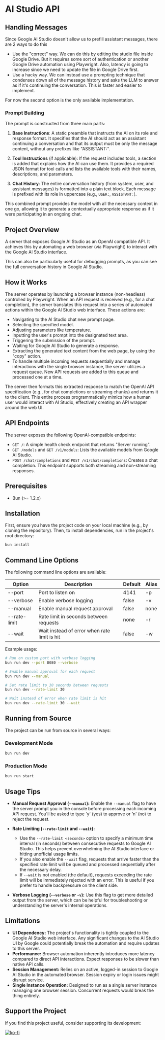 # AI Studio API

## Handling Messages

Since Google AI Studio doesn't allow us to prefill assistant messages, there are 2 ways to do this

- Use the "correct" way. We can do this by editing the studio file inside Google Drive. But it requires some sort of authentication or another Google Drive automation using Playwright. Also, latency is going to increase since we need to update the file in Google Drive first.
- Use a hacky way. We can instead use a prompting technique that condenses down all of the message history and asks the LLM to answer as if it's continuing the conversation. This is faster and easier to implement.

For now the second option is the only available implementation.

### Prompt Building

The prompt is constructed from three main parts:

1.  **Base Instructions**: A static preamble that instructs the AI on its role and response format. It specifies that the AI should act as an assistant continuing a conversation and that its output must be only the message content, without any prefixes like "ASSISTANT:".

2.  **Tool Instructions** (if applicable): If the request includes tools, a section is added that explains how the AI can use them. It provides a required JSON format for tool calls and lists the available tools with their names, descriptions, and parameters.

3.  **Chat History**: The entire conversation history (from system, user, and assistant messages) is formatted into a plain text block. Each message is prefixed with its role in uppercase (e.g., `USER:`, `ASSISTANT:`).

This combined prompt provides the model with all the necessary context in one go, allowing it to generate a contextually appropriate response as if it were participating in an ongoing chat.

## Project Overview

A server that exposes Google AI Studio as an OpenAI compatible API. It achieves this by automating a web browser (via Playwright) to interact with the Google AI Studio interface.

This can also be particularly useful for debugging prompts, as you can see the full conversation history in Google AI Studio.

## How it Works

The server operates by launching a browser instance (non-headless) controlled by Playwright. When an API request is received (e.g., for a chat completion), the server translates this request into a series of automated actions within the Google AI Studio web interface. These actions are:

- Navigating to the AI Studio chat new prompt page.
- Selecting the specified model.
- Adjusting parameters like temperature.
- Inputting the user's prompt into the designated text area.
- Triggering the submission of the prompt.
- Waiting for Google AI Studio to generate a response.
- Extracting the generated text content from the web page, by using the "copy" action.
- To handle multiple incoming requests sequentially and manage interactions with the single browser instance, the server utilizes a request queue. New API requests are added to this queue and processed one at a time.

The server then formats this extracted response to match the OpenAI API specification (e.g., for chat completions or streaming chunks) and returns it to the client. This entire process programmatically mimics how a human user would interact with AI Studio, effectively creating an API wrapper around the web UI.

## API Endpoints

The server exposes the following OpenAI-compatible endpoints:

- `GET /`: A simple health check endpoint that returns "Server running".
- `GET /models` and `GET /v1/models`: Lists the available models from Google AI Studio.
- `POST /chat/completions` and `POST /v1/chat/completions`: Creates a chat completion. This endpoint supports both streaming and non-streaming responses.

## Prerequisites

- Bun (>= 1.2.x)

## Installation

First, ensure you have the project code on your local machine (e.g., by cloning the repository).
Then, to install dependencies, run in the project's root directory:

```sh
bun install
```

## Command Line Options

The following command line options are available:

| Option       | Description                                  | Default | Alias |
| ------------ | -------------------------------------------- | ------- | ----- |
| --port       | Port to listen on                            | 4141    | -p    |
| --verbose    | Enable verbose logging                       | false   | -v    |
| --manual     | Enable manual request approval               | false   | none  |
| --rate-limit | Rate limit in seconds between requests       | none    | -r    |
| --wait       | Wait instead of error when rate limit is hit | false   | -w    |

Example usage:

```sh
# Run on custom port with verbose logging
bun run dev --port 8080 --verbose

# Enable manual approval for each request
bun run dev --manual

# Set rate limit to 30 seconds between requests
bun run dev --rate-limit 30

# Wait instead of error when rate limit is hit
bun run dev --rate-limit 30 --wait
```

## Running from Source

The project can be run from source in several ways:

### Development Mode

```sh
bun run dev
```

### Production Mode

```sh
bun run start
```

## Usage Tips

- **Manual Request Approval (`--manual`):**
  Enable the `--manual` flag to have the server prompt you in the console before processing each incoming API request. You'll be asked to type 'y' (yes) to approve or 'n' (no) to reject the request.
- **Rate Limiting (`--rate-limit` and `--wait`):**

  - Use the `--rate-limit <seconds>` option to specify a minimum time interval (in seconds) between consecutive requests to Google AI Studio. This helps prevent overwhelming the AI Studio interface or hitting unofficial usage limits.
  - If you also enable the `--wait` flag, requests that arrive faster than the specified rate limit will be queued and processed sequentially after the necessary delay.
  - If `--wait` is not enabled (the default), requests exceeding the rate limit will be immediately rejected with an error. This is useful if you prefer to handle backpressure on the client side.

- **Verbose Logging (`--verbose` or `-v`):**
  Use this flag to get more detailed output from the server, which can be helpful for troubleshooting or understanding the server's internal operations.

## Limitations

- **UI Dependency:** The project's functionality is tightly coupled to the Google AI Studio web interface. Any significant changes to the AI Studio UI by Google could potentially break the automation and require updates to this server.
- **Performance:** Browser automation inherently introduces more latency compared to direct API interactions. Expect responses to be slower than native API calls.
- **Session Management:** Relies on an active, logged-in session to Google AI Studio in the automated browser. Session expiry or login issues might disrupt service.
- **Single Instance Operation:** Designed to run as a single server instance managing one browser session. Concurrent requests would break the thing entirely.

## Support the Project

If you find this project useful, consider supporting its development:

[![ko-fi](https://ko-fi.com/img/githubbutton_sm.svg)](https://ko-fi.com/E1E519XS7W)
